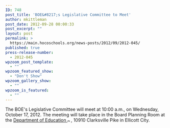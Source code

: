 ```yaml
---
ID: 748
post_title: 'BOE&#8217;s Legislative Committee to Meet'
author: mkittleman
post_date: 2012-09-28 00:00:33
post_excerpt: ""
layout: post
permalink: >
  https://main.hocoschools.org/news-posts/2012/09/2012-045/
published: true
press-release-number:
  - 2012-045
wpzoom_post_template:
  - ""
wpzoom_featured_show:
  - "Don't Show"
wpzoom_gallery_show:
  - ""
wpzoom_is_featured:
  - ""
---
```

The BOE's Legislative Committee will meet at 10:00 a.m., on Wednesday, October 17, 2012. The meeting will take place in the Board Planning Room at the <a href="http://maps.google.com/maps?hl=en&amp;q=10910+Clarksville+Pike,+Ellicott+City,+MD+21042&amp;btnG=Search" target="_blank">Department of Education <img alt="new webpage icon" src="http://www.hcpss.org/images/new_webpage.gif" width="11" height="10" align="bottom" border="0" /></a>, 10910 Clarksville Pike in Ellicott City.